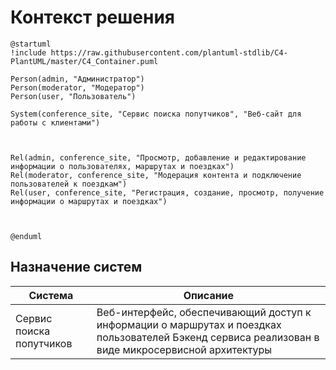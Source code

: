# Контекст решения
<!-- Окружение системы (роли, участники, внешние системы) и связи системы с ним. Диаграмма контекста C4 и текстовое описание. 
-->
```plantuml
@startuml
!include https://raw.githubusercontent.com/plantuml-stdlib/C4-PlantUML/master/C4_Container.puml

Person(admin, "Администратор")
Person(moderator, "Модератор")
Person(user, "Пользователь")

System(conference_site, "Сервис поиска попутчиков", "Веб-сайт для работы с клиентами")



Rel(admin, conference_site, "Просмотр, добавление и редактирование информации о пользователях, маршрутах и поездках")
Rel(moderator, conference_site, "Модерация контента и подключение пользователей к поездкам")
Rel(user, conference_site, "Регистрация, создание, просмотр, получение информации о маршрутах и поездках")



@enduml
```
## Назначение систем
|Система| Описание|
|-------|---------|
| Сервис поиска попутчиков | Веб-интерфейс, обеспечивающий доступ к информации о маршрутах и поездках пользователей  Бэкенд сервиса реализован в виде микросервисной архитектуры |

